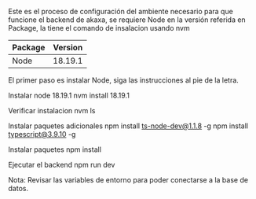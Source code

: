 Este es el proceso de configuración del ambiente necesario para que funcione el backend de akaxa, se requiere Node en la versión referida en Package, la tiene el comando de insalacion usando nvm

| Package      | Version |
|--------------|---------|
| Node         | 18.19.1 |

El primer paso es instalar Node, siga las instrucciones al pie de la letra.

Instalar node 18.19.1
nvm install 18.19.1

Verificar instalacion
nvm ls

Instalar paquetes adicionales
npm install ts-node-dev@1.1.8 -g
npm install typescript@3.9.10 -g

Instalar paquetes
npm install

Ejecutar el backend
npm run dev

Nota: Revisar las variables de entorno para poder conectarse a la base de datos.